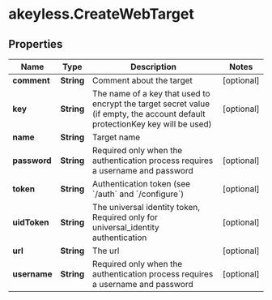 # akeyless.CreateWebTarget

## Properties

Name | Type | Description | Notes
------------ | ------------- | ------------- | -------------
**comment** | **String** | Comment about the target | [optional] 
**key** | **String** | The name of a key that used to encrypt the target secret value (if empty, the account default protectionKey key will be used) | [optional] 
**name** | **String** | Target name | 
**password** | **String** | Required only when the authentication process requires a username and password | [optional] 
**token** | **String** | Authentication token (see &#x60;/auth&#x60; and &#x60;/configure&#x60;) | [optional] 
**uidToken** | **String** | The universal identity token, Required only for universal_identity authentication | [optional] 
**url** | **String** | The url | [optional] 
**username** | **String** | Required only when the authentication process requires a username and password | [optional] 


